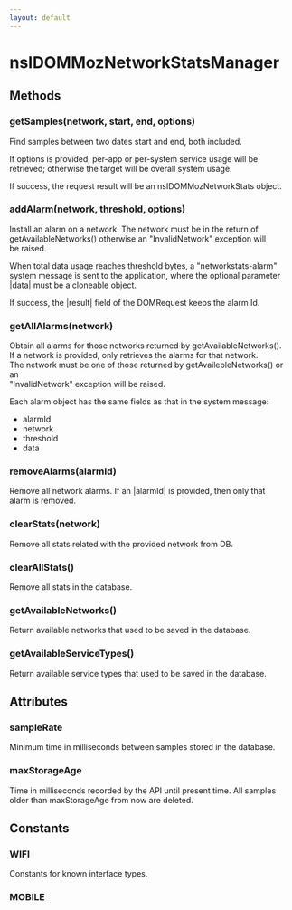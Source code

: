 ```yaml
---
layout: default
---
```


# nsIDOMMozNetworkStatsManager #

## Methods ##

### getSamples(network, start, end, options) ###
  
Find samples between two dates start and end, both included.  
  
If options is provided, per-app or per-system service usage will be  
retrieved; otherwise the target will be overall system usage.  
  
If success, the request result will be an nsIDOMMozNetworkStats object.  
  

### addAlarm(network, threshold, options) ###
  
Install an alarm on a network. The network must be in the return of  
getAvailableNetworks() otherwise an "InvalidNetwork" exception will  
be raised.  
  
When total data usage reaches threshold bytes, a "networkstats-alarm"  
system message is sent to the application, where the optional parameter  
|data| must be a cloneable object.  
  
If success, the |result| field of the DOMRequest keeps the alarm Id.  
  

### getAllAlarms(network) ###
  
Obtain all alarms for those networks returned by getAvailableNetworks().  
If a network is provided, only retrieves the alarms for that network.  
The network must be one of those returned by getAvailebleNetworks() or an  
"InvalidNetwork" exception will be raised.  
  
Each alarm object has the same fields as that in the system message:  
 - alarmId  
 - network  
 - threshold  
 - data  
  

### removeAlarms(alarmId) ###
  
Remove all network alarms. If an |alarmId| is provided, then only that  
alarm is removed.  
  

### clearStats(network) ###
  
Remove all stats related with the provided network from DB.  
  

### clearAllStats() ###
  
Remove all stats in the database.  
  

### getAvailableNetworks() ###
  
Return available networks that used to be saved in the database.  
  

### getAvailableServiceTypes() ###
  
Return available service types that used to be saved in the database.  
  

## Attributes ##

### sampleRate ###
  
Minimum time in milliseconds between samples stored in the database.  
  

### maxStorageAge ###
  
Time in milliseconds recorded by the API until present time. All samples  
older than maxStorageAge from now are deleted.  
  

## Constants ##

### WIFI ###
  
Constants for known interface types.  
  

### MOBILE ###
